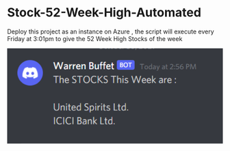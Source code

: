 # Stock-52-Week-High-Automated

Deploy this project as an instance on Azure , the script will execute every Friday at 3:01pm to give the 52 Week High Stocks of the week

<img src="https://github.com/sahilsaleem2907/Stock-52-Week-High-Automated/blob/master/venv/ss.PNG" width="600" />
